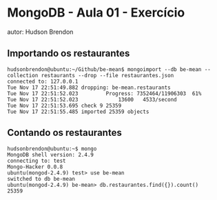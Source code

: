 
# MongoDB - Aula 01 - Exercício
autor: Hudson Brendon

## Importando os restaurantes
	hudsonbrendon@ubuntu:~/Github/be-mean$ mongoimport --db be-mean --collection restaurants --drop --file restaurantes.json
	connected to: 127.0.0.1
	Tue Nov 17 22:51:49.882 dropping: be-mean.restaurants
	Tue Nov 17 22:51:52.023 		Progress: 7352464/11906303	61%
	Tue Nov 17 22:51:52.023 			13600	4533/second
	Tue Nov 17 22:51:53.695 check 9 25359
	Tue Nov 17 22:51:55.485 imported 25359 objects


## Contando os restaurantes
	hudsonbrendon@ubuntu:~$ mongo
	MongoDB shell version: 2.4.9
	connecting to: test
	Mongo-Hacker 0.0.8
	ubuntu(mongod-2.4.9) test> use be-mean
	switched to db be-mean
	ubuntu(mongod-2.4.9) be-mean> db.restaurantes.find({}).count()
	25359
